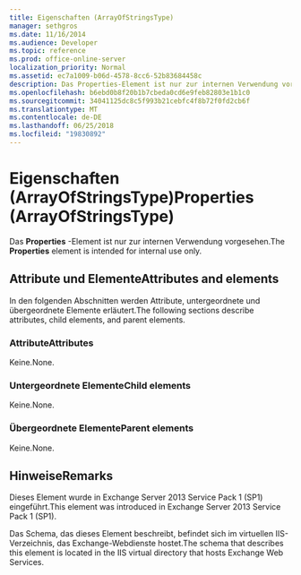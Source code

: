 ```yaml
---
title: Eigenschaften (ArrayOfStringsType)
manager: sethgros
ms.date: 11/16/2014
ms.audience: Developer
ms.topic: reference
ms.prod: office-online-server
localization_priority: Normal
ms.assetid: ec7a1009-b06d-4578-8cc6-52b83684458c
description: Das Properties-Element ist nur zur internen Verwendung vorgesehen.
ms.openlocfilehash: b6ebd0b8f20b1b7cbeda0cd6e9feb82803e1b1c0
ms.sourcegitcommit: 34041125dc8c5f993b21cebfc4f8b72f0fd2cb6f
ms.translationtype: MT
ms.contentlocale: de-DE
ms.lasthandoff: 06/25/2018
ms.locfileid: "19830892"
---
```

# <a name="properties-arrayofstringstype"></a><span data-ttu-id="740d5-103">Eigenschaften (ArrayOfStringsType)</span><span class="sxs-lookup"><span data-stu-id="740d5-103">Properties (ArrayOfStringsType)</span></span>

<span data-ttu-id="740d5-104">Das **Properties** -Element ist nur zur internen Verwendung vorgesehen.</span><span class="sxs-lookup"><span data-stu-id="740d5-104">The **Properties** element is intended for internal use only.</span></span> 

## <a name="attributes-and-elements"></a><span data-ttu-id="740d5-105">Attribute und Elemente</span><span class="sxs-lookup"><span data-stu-id="740d5-105">Attributes and elements</span></span>

<span data-ttu-id="740d5-106">In den folgenden Abschnitten werden Attribute, untergeordnete und übergeordnete Elemente erläutert.</span><span class="sxs-lookup"><span data-stu-id="740d5-106">The following sections describe attributes, child elements, and parent elements.</span></span>
  
### <a name="attributes"></a><span data-ttu-id="740d5-107">Attribute</span><span class="sxs-lookup"><span data-stu-id="740d5-107">Attributes</span></span>

<span data-ttu-id="740d5-108">Keine.</span><span class="sxs-lookup"><span data-stu-id="740d5-108">None.</span></span>
  
### <a name="child-elements"></a><span data-ttu-id="740d5-109">Untergeordnete Elemente</span><span class="sxs-lookup"><span data-stu-id="740d5-109">Child elements</span></span>

<span data-ttu-id="740d5-110">Keine.</span><span class="sxs-lookup"><span data-stu-id="740d5-110">None.</span></span>
  
### <a name="parent-elements"></a><span data-ttu-id="740d5-111">Übergeordnete Elemente</span><span class="sxs-lookup"><span data-stu-id="740d5-111">Parent elements</span></span>

<span data-ttu-id="740d5-112">Keine.</span><span class="sxs-lookup"><span data-stu-id="740d5-112">None.</span></span>
  
## <a name="remarks"></a><span data-ttu-id="740d5-113">Hinweise</span><span class="sxs-lookup"><span data-stu-id="740d5-113">Remarks</span></span>

<span data-ttu-id="740d5-114">Dieses Element wurde in Exchange Server 2013 Service Pack 1 (SP1) eingeführt.</span><span class="sxs-lookup"><span data-stu-id="740d5-114">This element was introduced in Exchange Server 2013 Service Pack 1 (SP1).</span></span>
  
<span data-ttu-id="740d5-115">Das Schema, das dieses Element beschreibt, befindet sich im virtuellen IIS-Verzeichnis, das Exchange-Webdienste hostet.</span><span class="sxs-lookup"><span data-stu-id="740d5-115">The schema that describes this element is located in the IIS virtual directory that hosts Exchange Web Services.</span></span>
  

